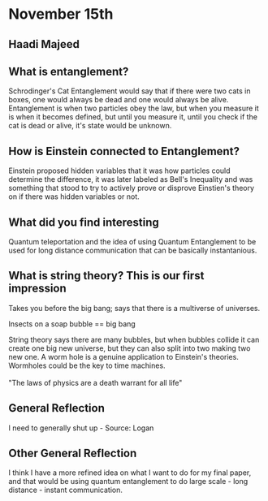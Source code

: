 # November 15th
## Haadi Majeed

## What is entanglement?
Schrodinger's Cat
Entanglement would say that if there were two cats in boxes, one would always be dead and one would always be alive.  Entanglement is when two particles obey the law, but when you measure it is when it becomes defined, but until you measure it, until you check if the cat is dead or alive, it's state would be unknown. 


## How is Einstein connected to Entanglement?
Einstein proposed hidden variables that it was how particles could determine the difference, it was later labeled as Bell's Inequality and was something that stood to try to actively prove or disprove Einstien's theory on if there was hidden variables or not.

## What did you find interesting
Quantum teleportation and the idea of using Quantum Entanglement to be used for long distance communication that can be basically instantanious. 

## What is string theory?  This is our first impression
Takes you before the big bang; says that there is a multiverse of universes.

Insects on a soap bubble == big bang  

String theory says there are many bubbles, but when bubbles collide it can create one big new universe, but they can also split into two making two new one. A worm hole is a genuine application to Einstein's theories. Wormholes could be the key to time machines.  
<br/>
"The laws of physics are a death warrant for all life"  

## General Reflection
I need to generally shut up - Source: Logan

## Other General Reflection
I think I have a more refined idea on what I want to do for my final paper, and that would be using quantum entanglement to do large scale - long distance - instant communication. 